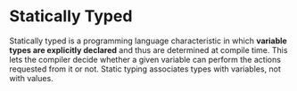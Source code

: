 # Statically Typed

Statically typed is a programming language characteristic in which **variable types are explicitly declared** and thus are determined at compile time. This lets the compiler decide whether a given variable can perform the actions requested from it or not. Static typing associates types with variables, not with values.